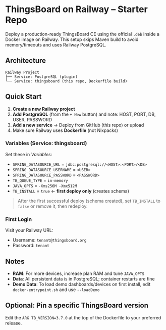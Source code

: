 # ThingsBoard on Railway – Starter Repo

Deploy a production-ready ThingsBoard CE using the official `.deb` inside a Docker image on Railway.
This setup skips Maven build to avoid memory/timeouts and uses Railway PostgreSQL.

## Architecture
```
Railway Project
├── Service: PostgreSQL (plugin)
└── Service: thingsboard (this repo, Dockerfile build)
```

## Quick Start
1. **Create a new Railway project**
2. **Add PostgreSQL** (from the `+ New` button) and note: HOST, PORT, DB, USER, PASSWORD
3. **Add a new service** → Deploy from GitHub (this repo) or upload
4. Make sure Railway uses **Dockerfile** (not Nixpacks)

### Variables (Service: thingsboard)
Set these in *Variables*:
- `SPRING_DATASOURCE_URL` = `jdbc:postgresql://<HOST>:<PORT>/<DB>`
- `SPRING_DATASOURCE_USERNAME` = `<USER>`
- `SPRING_DATASOURCE_PASSWORD` = `<PASSWORD>`
- `TB_QUEUE_TYPE` = `in-memory`
- `JAVA_OPTS` = `-Xms256M -Xmx512M`
- `TB_INSTALL` = `true`  ← **first deploy only** (creates schema)

> After the first successful deploy (schema created), set `TB_INSTALL` to `false` or remove it, then redeploy.

### First Login
Visit your Railway URL:
- Username: `tenant@thingsboard.org`
- Password: `tenant`

## Notes
- **RAM**: For more devices, increase plan RAM and tune `JAVA_OPTS`
- **Data**: All persistent data is in PostgreSQL; container restarts are fine
- **Demo Data**: To load demo dashboards/devices on first install, edit `docker-entrypoint.sh` and use `--loadDemo`

## Optional: Pin a specific ThingsBoard version
Edit the `ARG TB_VERSION=3.7.0` at the top of the Dockerfile to your preferred release.
